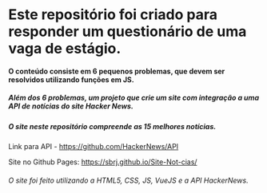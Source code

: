 # Este repositório foi criado para responder um questionário de uma vaga de estágio.

#### O conteúdo consiste em 6 pequenos problemas, que devem ser resolvidos utilizando funções em JS.

##### Além dos 6 problemas, um projeto que crie um site com integração a uma API de notícias do site Hacker News.

##### O site neste repositório compreende as 15 melhores notícias.

Link para API - https://github.com/HackerNews/API

Site no Github Pages: https://sbrj.github.io/Site-Not-cias/

###### O site foi feito utilizando a HTML5, CSS, JS, VueJS e a API HackerNews.
